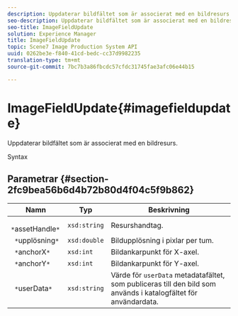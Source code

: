 ```yaml
---
description: Uppdaterar bildfältet som är associerat med en bildresurs.
seo-description: Uppdaterar bildfältet som är associerat med en bildresurs.
seo-title: ImageFieldUpdate
solution: Experience Manager
title: ImageFieldUpdate
topic: Scene7 Image Production System API
uuid: 0262be3e-f840-41cd-bedc-cc37d9982235
translation-type: tm+mt
source-git-commit: 7bc7b3a86fbcdc57cfdc31745fae3afc06e44b15

---
```



# ImageFieldUpdate{#imagefieldupdate}

Uppdaterar bildfältet som är associerat med en bildresurs.

Syntax

## Parametrar {#section-2fc9bea56b6d4b72b80d4f04c5f9b862}

| Namn | Typ | Beskrivning |
|---|---|---|
| ` *`assetHandle`*` | `xsd:string` | Resurshandtag. |
| ` *`upplösning`*` | `xsd:double` | Bildupplösning i pixlar per tum. |
| ` *`anchorX`*` | `xsd:int` | Bildankarpunkt för X-axel. |
| ` *`anchorY`*` | `xsd:int` | Bildankarpunkt för Y-axel. |
| ` *`userData`*` | `xsd:string` | Värde för `userData` metadatafältet, som publiceras till den bild som används i katalogfältet för användardata. |

